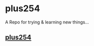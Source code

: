 # plus254

A Repo for trying & learning new things...

## [plus254](https://plus254.azurewebsites.net/)
